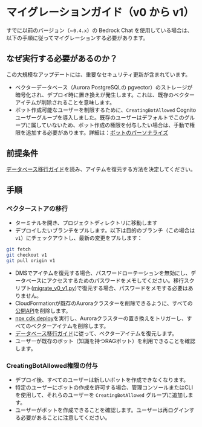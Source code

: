 # マイグレーションガイド（v0 から v1）

すでに以前のバージョン（~`0.4.x`）の Bedrock Chat を使用している場合は、以下の手順に従ってマイグレーションする必要があります。

## なぜ実行する必要があるのか？

この大規模なアップデートには、重要なセキュリティ更新が含まれています。

- ベクターデータベース（Aurora PostgreSQLの pgvector）のストレージが暗号化され、デプロイ時に置き換えが発生します。これは、既存のベクターアイテムが削除されることを意味します。
- ボット作成可能なユーザーを制限するために、`CreatingBotAllowed` Cognitoユーザーグループを導入しました。既存のユーザーはデフォルトでこのグループに属していないため、ボット作成の権限を付与したい場合は、手動で権限を追加する必要があります。詳細は：[ボットのパーソナライズ](../../README.md#bot-personalization)

## 前提条件

[データベース移行ガイド](./DATABASE_MIGRATION_ja-JP.md)を読み、アイテムを復元する方法を決定してください。

## 手順

### ベクターストアの移行

- ターミナルを開き、プロジェクトディレクトリに移動します
- デプロイしたいブランチをプルします。以下は目的のブランチ（この場合は `v1`）にチェックアウトし、最新の変更をプルします：

```sh
git fetch
git checkout v1
git pull origin v1
```

- DMSでアイテムを復元する場合、パスワードローテーションを無効にし、データベースにアクセスするためのパスワードをメモしてください。移行スクリプト([migrate_v0_v1.py](./migrate_v0_v1.py))で復元する場合、パスワードをメモする必要はありません。
- CloudFormationが既存のAuroraクラスターを削除できるように、すべての[公開API](../PUBLISH_API_ja-JP.md)を削除します。
- [npx cdk deploy](../README.md#deploy-using-cdk)を実行し、Auroraクラスターの置き換えをトリガーし、すべてのベクターアイテムを削除します。
- [データベース移行ガイド](./DATABASE_MIGRATION_ja-JP.md)に従って、ベクターアイテムを復元します。
- ユーザーが既存のボット（知識を持つRAGボット）を利用できることを確認します。

### CreatingBotAllowed権限の付与

- デプロイ後、すべてのユーザーは新しいボットを作成できなくなります。
- 特定のユーザーにボットの作成を許可する場合、管理コンソールまたはCLIを使用して、それらのユーザーを `CreatingBotAllowed` グループに追加します。
- ユーザーがボットを作成できることを確認します。ユーザーは再ログインする必要があることに注意してください。